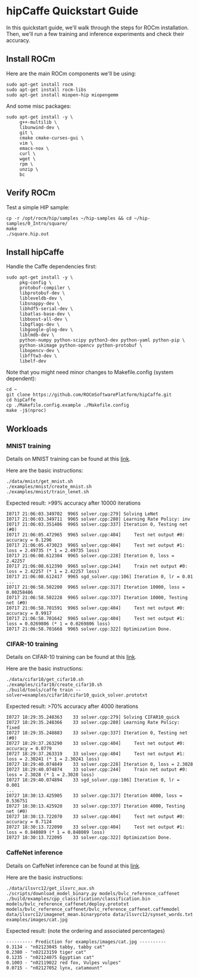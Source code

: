 # hipCaffe Quickstart Guide

In this quickstart guide, we'll walk through the steps for ROCm installation.  Then, we'll run a few training and inference experiments and check their accuracy.  


## Install ROCm
Here are the main ROCm components we'll be using:
```
sudo apt-get install rocm
sudo apt-get install rocm-libs
sudo apt-get install miopen-hip miopengemm
```

And some misc packages:
```
sudo apt-get install -y \
     g++-multilib \
     libunwind-dev \
     git \
     cmake cmake-curses-gui \
     vim \
     emacs-nox \
     curl \
     wget \
     rpm \
     unzip \
     bc
```

## Verify ROCm 
Test a simple HIP sample: 
```
cp -r /opt/rocm/hip/samples ~/hip-samples && cd ~/hip-samples/0_Intro/square/
make
./square.hip.out
```

## Install hipCaffe 
Handle the Caffe dependencies first:
```
sudo apt-get install -y \
     pkg-config \
     protobuf-compiler \
     libprotobuf-dev \
     libleveldb-dev \
     libsnappy-dev \
     libhdf5-serial-dev \
     libatlas-base-dev \
     libboost-all-dev \
     libgflags-dev \
     libgoogle-glog-dev \
     liblmdb-dev \
     python-numpy python-scipy python3-dev python-yaml python-pip \
     python-skimage python-opencv python-protobuf \
     libopencv-dev \
     libfftw3-dev \
     libelf-dev
```

Note that you might need minor changes to Makefile.config (system dependent):
```
cd ~
git clone https://github.com/ROCmSoftwarePlatform/hipCaffe.git
cd hipCaffe
cp ./Makefile.config.example ./Makefile.config
make -j$(nproc)
```

## Workloads

### MNIST training
Details on MNIST training can be found at this [link](https://github.com/BVLC/caffe/blob/master/examples/mnist/readme.md).

Here are the basic instructions:  
```
./data/mnist/get_mnist.sh
./examples/mnist/create_mnist.sh
./examples/mnist/train_lenet.sh
```

Expected result:  >99% accuracy after 10000 iterations
```
I0717 21:06:03.349702  9965 solver.cpp:279] Solving LeNet
I0717 21:06:03.349711  9965 solver.cpp:280] Learning Rate Policy: inv
I0717 21:06:03.351486  9965 solver.cpp:337] Iteration 0, Testing net (#0)
I0717 21:06:05.472965  9965 solver.cpp:404]     Test net output #0: accuracy = 0.1296
I0717 21:06:05.473023  9965 solver.cpp:404]     Test net output #1: loss = 2.49735 (* 1 = 2.49735 loss)
I0717 21:06:08.612304  9965 solver.cpp:228] Iteration 0, loss = 2.42257
I0717 21:06:08.612390  9965 solver.cpp:244]     Train net output #0: loss = 2.42257 (* 1 = 2.42257 loss)
I0717 21:06:08.612417  9965 sgd_solver.cpp:106] Iteration 0, lr = 0.01
...
I0717 21:06:58.502200  9965 solver.cpp:317] Iteration 10000, loss = 0.00258486
I0717 21:06:58.502228  9965 solver.cpp:337] Iteration 10000, Testing net (#0)
I0717 21:06:58.701591  9965 solver.cpp:404]     Test net output #0: accuracy = 0.9917
I0717 21:06:58.701642  9965 solver.cpp:404]     Test net output #1: loss = 0.0269806 (* 1 = 0.0269806 loss)
I0717 21:06:58.701668  9965 solver.cpp:322] Optimization Done.
```


### CIFAR-10 training
Details on CIFAR-10 training can be found at this [link](https://github.com/BVLC/caffe/blob/master/examples/cifar10/readme.md).

Here are the basic instructions:  
```
./data/cifar10/get_cifar10.sh
./examples/cifar10/create_cifar10.sh
./build/tools/caffe train --solver=examples/cifar10/cifar10_quick_solver.prototxt
```

Expected result:  >70% accuracy after 4000 iterations
```
I0727 18:29:35.248363    33 solver.cpp:279] Solving CIFAR10_quick
I0727 18:29:35.248366    33 solver.cpp:280] Learning Rate Policy: fixed
I0727 18:29:35.248883    33 solver.cpp:337] Iteration 0, Testing net (#0)
I0727 18:29:37.263290    33 solver.cpp:404]     Test net output #0: accuracy = 0.0779
I0727 18:29:37.263319    33 solver.cpp:404]     Test net output #1: loss = 2.30241 (* 1 = 2.30241 loss)
I0727 18:29:40.074849    33 solver.cpp:228] Iteration 0, loss = 2.3028
I0727 18:29:40.074874    33 solver.cpp:244]     Train net output #0: loss = 2.3028 (* 1 = 2.3028 loss)
I0727 18:29:40.074894    33 sgd_solver.cpp:106] Iteration 0, lr = 0.001
...
I0727 18:30:13.425905    33 solver.cpp:317] Iteration 4000, loss = 0.536751
I0727 18:30:13.425920    33 solver.cpp:337] Iteration 4000, Testing net (#0)
I0727 18:30:13.722070    33 solver.cpp:404]     Test net output #0: accuracy = 0.7124
I0727 18:30:13.722090    33 solver.cpp:404]     Test net output #1: loss = 0.848089 (* 1 = 0.848089 loss)
I0727 18:30:13.722095    33 solver.cpp:322] Optimization Done.
```

### CaffeNet inference
Details on CaffeNet inference can be found at this [link](https://github.com/BVLC/caffe/blob/master/examples/cpp_classification/readme.md).

Here are the basic instructions:  
```
./data/ilsvrc12/get_ilsvrc_aux.sh
./scripts/download_model_binary.py models/bvlc_reference_caffenet
./build/examples/cpp_classification/classification.bin models/bvlc_reference_caffenet/deploy.prototxt models/bvlc_reference_caffenet/bvlc_reference_caffenet.caffemodel data/ilsvrc12/imagenet_mean.binaryproto data/ilsvrc12/synset_words.txt examples/images/cat.jpg
```

Expected result:  (note the ordering and associated percentages)
```
---------- Prediction for examples/images/cat.jpg ----------
0.3134 - "n02123045 tabby, tabby cat"
0.2380 - "n02123159 tiger cat"
0.1235 - "n02124075 Egyptian cat"
0.1003 - "n02119022 red fox, Vulpes vulpes"
0.0715 - "n02127052 lynx, catamount"
```